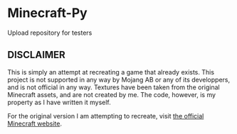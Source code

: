 # Minecraft-Py
Upload repository for testers

## DISCLAIMER
This is simply an attempt at recreating a game that already exists. This project is not supported in any way by Mojang AB or any of its developpers, and is not official in any way. Textures have been taken from the original Minecraft assets, and are not created by me. The code, however, is my property as I have written it myself. 

For the original version I am attempting to recreate, visit [the official Minecraft website](http://minecraft.net).
